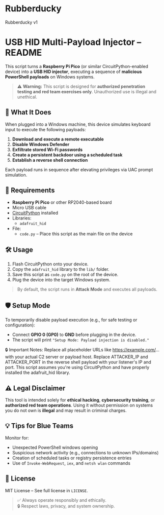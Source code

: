 # Rubberducky
Rubberducky v1
# USB HID Multi-Payload Injector – README

This script turns a **Raspberry Pi Pico** (or similar CircuitPython-enabled device) into a **USB HID injector**, executing a sequence of **malicious PowerShell payloads** on Windows systems.

> ⚠️ **Warning:** This script is designed for **authorized penetration testing and red team exercises only**. Unauthorized use is illegal and unethical.

## 🔧 What It Does

When plugged into a Windows machine, this device simulates keyboard input to execute the following payloads:

1. **Download and execute a remote executable**
2. **Disable Windows Defender**
3. **Exfiltrate stored Wi-Fi passwords**
4. **Create a persistent backdoor using a scheduled task**
5. **Establish a reverse shell connection**

Each payload runs in sequence after elevating privileges via UAC prompt simulation.

## 🧰 Requirements

- **Raspberry Pi Pico** or other RP2040-based board
- Micro USB cable
- [CircuitPython](https://circuitpython.org/ ) installed
- Libraries:
  - `adafruit_hid`
- File:
  - `code.py` – Place this script as the main file on the device

## 🛠️ Usage

1. Flash CircuitPython onto your device.
2. Copy the `adafruit_hid` library to the `lib/` folder.
3. Save this script as `code.py` on the root of the device.
4. Plug the device into the target Windows system.

> By default, the script runs in **Attack Mode** and executes all payloads.

## 🛡️ Setup Mode

To temporarily disable payload execution (e.g., for safe testing or configuration):

- Connect **GPIO 0 (GP0)** to **GND** before plugging in the device.
- The script will print `"Setup Mode: Payload injection is disabled."`

🔒 Important Notes:
Replace all placeholder URLs like https://example.com/... with your actual C2 server or payload host.
Replace ATTACKER_IP and ATTACKER_PORT in the reverse shell payload with your listener's IP and port.
This script assumes you're using CircuitPython and have properly installed the adafruit_hid library.

## ⚠️ Legal Disclaimer

This tool is intended solely for **ethical hacking**, **cybersecurity training**, or **authorized red team operations**. Using it without permission on systems you do not own is **illegal** and may result in criminal charges.

## 💡 Tips for Blue Teams

Monitor for:
- Unexpected PowerShell windows opening
- Suspicious network activity (e.g., connections to unknown IPs/domains)
- Creation of scheduled tasks or registry persistence entries
- Use of `Invoke-WebRequest`, `iex`, and `netsh wlan` commands

## 📜 License

MIT License – See full license in `LICENSE`.

> ✅ Always operate responsibly and ethically.  
> 🔒 Respect laws, privacy, and system ownership.
